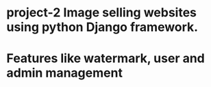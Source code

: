 # project-2 Image selling websites using python Django framework.
# Features like watermark, user and admin management
